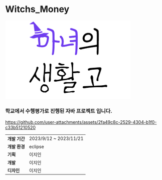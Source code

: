 # Witchs_Money
![title logo](./Witch's_money/images/etc/logo.png)  
### 학교에서 수행평가로 진행된 자바 프로젝트 입니다.  

https://github.com/user-attachments/assets/2fa49c8c-2529-4304-b1f0-c33b51210520

|  |  |
|--------|--------|
| **개발 기간** | 2023/9/12 ~ 2023/11/21 |
| **개발 환경** | eclipse |
| **기획** | 이지인 |
| **개발** | 이지인 |
| **디자인** | 이지인 |
